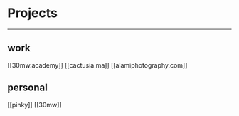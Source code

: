 



# Projects
---------------------------------

## work 
[[30mw.academy]]
[[cactusia.ma]]
[[alamiphotography.com]]

## personal
[[pinky]]
[[30mw]]
